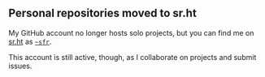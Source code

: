 ## Personal repositories moved to sr.ht
My GitHub account no longer hosts solo projects, but you can find me on [sr.ht](https://sourcehut.org) as [`~sfr`](https://git.sr.ht/~sfr).

This account is still active, though, as I collaborate on projects and submit issues.
